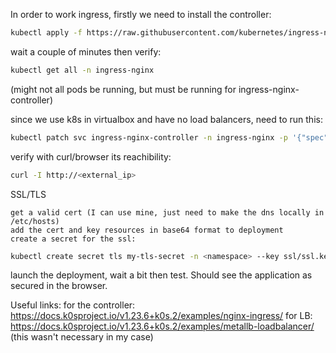 In order to work ingress, firstly we need to install the controller:
```bash
kubectl apply -f https://raw.githubusercontent.com/kubernetes/ingress-nginx/controller-v1.0.0/deploy/static/provider/baremetal/deploy.yaml
```

wait a couple of minutes then verify:
```bash
kubectl get all -n ingress-nginx
```
(might not all pods be running, but must be running for ingress-nginx-controller)

since we use k8s in virtualbox and have no load balancers, need to run this:
```bash
kubectl patch svc ingress-nginx-controller -n ingress-nginx -p '{"spec": {"type": "LoadBalancer", "externalIPs":["<external_ip>"]}}
```

verify with curl/browser its reachibility:
```bash
curl -I http://<external_ip>
```

SSL/TLS

	get a valid cert (I can use mine, just need to make the dns locally in /etc/hosts)
	add the cert and key resources in base64 format to deployment
	create a secret for the ssl:
```bash
kubectl create secret tls my-tls-secret -n <namespace> --key ssl/ssl.key --cert ssl/ssl.crt
```

launch the deployment, wait a bit then test. Should see the application as secured in the browser.

Useful links:
	for the controller: https://docs.k0sproject.io/v1.23.6+k0s.2/examples/nginx-ingress/
	for LB: https://docs.k0sproject.io/v1.23.6+k0s.2/examples/metallb-loadbalancer/ (this wasn't necessary in my case)
